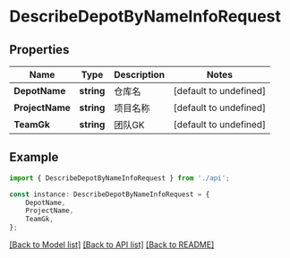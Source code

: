 # DescribeDepotByNameInfoRequest


## Properties

Name | Type | Description | Notes
------------ | ------------- | ------------- | -------------
**DepotName** | **string** | 仓库名 | [default to undefined]
**ProjectName** | **string** | 项目名称 | [default to undefined]
**TeamGk** | **string** | 团队GK | [default to undefined]

## Example

```typescript
import { DescribeDepotByNameInfoRequest } from './api';

const instance: DescribeDepotByNameInfoRequest = {
    DepotName,
    ProjectName,
    TeamGk,
};
```

[[Back to Model list]](../README.md#documentation-for-models) [[Back to API list]](../README.md#documentation-for-api-endpoints) [[Back to README]](../README.md)
